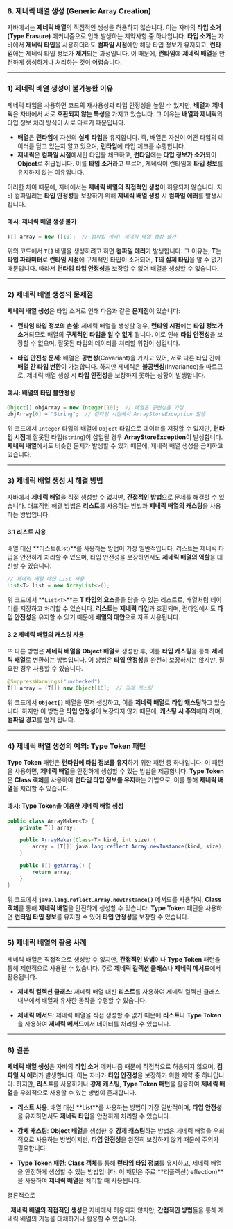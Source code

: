 ### 6. 제네릭 배열 생성 (Generic Array Creation)

자바에서는 **제네릭 배열**의 직접적인 생성을 허용하지 않습니다. 이는 자바의 **타입 소거(Type Erasure)** 메커니즘으로 인해 발생하는 제약사항 중 하나입니다. **타입 소거**는 자바에서 **제네릭 타입**을 사용하더라도 **컴파일 시점**에만 해당 타입 정보가 유지되고, **런타임**에는 제네릭 타입 정보가 **제거**되는 과정입니다. 이 때문에, **런타임**에 **제네릭 배열**을 안전하게 생성하거나 처리하는 것이 어렵습니다.

---

### 1) 제네릭 배열 생성이 불가능한 이유

제네릭 타입을 사용하면 코드의 재사용성과 타입 안정성을 높일 수 있지만, **배열**과 **제네릭**은 자바에서 서로 **호환되지 않는 특성**을 가지고 있습니다. 그 이유는 **배열과 제네릭**의 타입 정보 처리 방식이 서로 다르기 때문입니다.

- **배열**은 **런타임**에 자신의 **실제 타입**을 유지합니다. 즉, 배열은 자신이 어떤 타입의 데이터를 담고 있는지 알고 있으며, **런타임**에 타입 체크를 수행합니다.
- **제네릭**은 **컴파일 시점**에서만 타입을 체크하고, **런타임**에는 **타입 정보가 소거**되어 **Object**로 취급됩니다. 이를 **타입 소거**라고 부르며, 제네릭이 런타임에 **타입 정보**를 유지하지 않는 이유입니다.

이러한 차이 때문에, 자바에서는 **제네릭 배열의 직접적인 생성**이 허용되지 않습니다. 자바 컴파일러는 **타입 안정성**을 보장하기 위해 **제네릭 배열 생성** 시 **컴파일 에러**를 발생시킵니다.

#### 예시: 제네릭 배열 생성 불가
```java
T[] array = new T[10];  // 컴파일 에러: 제네릭 배열 생성 불가
```

위의 코드에서 **`T[]`** 배열을 생성하려고 하면 **컴파일 에러**가 발생합니다. 그 이유는, **T**는 **타입 파라미터**로 **런타임 시점**에 구체적인 타입이 소거되어, **T의 실제 타입**을 알 수 없기 때문입니다. 따라서 **런타임 타입 안정성**을 보장할 수 없어 배열을 생성할 수 없습니다.

---

### 2) 제네릭 배열 생성의 문제점

**제네릭 배열 생성**은 타입 소거로 인해 다음과 같은 **문제점**이 있습니다:

- **런타임 타입 정보의 손실**: 제네릭 배열을 생성할 경우, **런타임 시점**에는 **타입 정보가 소거**되므로 배열의 **구체적인 타입을 알 수 없게** 됩니다. 이로 인해 **타입 안전성**을 보장할 수 없으며, 잘못된 타입의 데이터를 처리할 위험이 생깁니다.

- **타입 안전성 문제**: 배열은 **공변성**(Covariant)을 가지고 있어, 서로 다른 타입 간에 **배열 간 타입 변환**이 가능합니다. 하지만 제네릭은 **불공변성**(Invariance)을 따르므로, 제네릭 배열 생성 시 **타입 안전성**을 보장하지 못하는 상황이 발생합니다.

#### 예시: 배열의 타입 불안정성
```java
Object[] objArray = new Integer[10];  // 배열은 공변성을 가짐
objArray[0] = "String";  // 런타임 시점에서 ArrayStoreException 발생
```

위 코드에서 `Integer` 타입의 배열에 `Object` 타입으로 데이터를 저장할 수 있지만, **런타임 시점**에 잘못된 타입(`String`)이 삽입될 경우 **ArrayStoreException**이 발생합니다. **제네릭 배열**에서도 비슷한 문제가 발생할 수 있기 때문에, 제네릭 배열 생성을 금지하고 있습니다.

---

### 3) 제네릭 배열 생성 시 해결 방법

자바에서 **제네릭 배열**을 직접 생성할 수 없지만, **간접적인 방법**으로 문제를 해결할 수 있습니다. 대표적인 해결 방법은 **리스트**를 사용하는 방법과 **제네릭 배열의 캐스팅**을 사용하는 방법입니다.

#### 3.1 리스트 사용

배열 대신 **리스트(List)**를 사용하는 방법이 가장 일반적입니다. 리스트는 제네릭 타입을 안전하게 처리할 수 있으며, 타입 안전성을 보장하면서도 **제네릭 배열의 역할**을 대신할 수 있습니다.

```java
// 제네릭 배열 대신 List 사용
List<T> list = new ArrayList<>();
```

위 코드에서 **`List<T>`**는 **T 타입의 요소**들을 담을 수 있는 리스트로, 배열처럼 데이터를 저장하고 처리할 수 있습니다. **리스트**는 **제네릭 타입**과 호환되며, 런타임에서도 **타입 안전성**을 유지할 수 있기 때문에 **배열의 대안**으로 자주 사용됩니다.

#### 3.2 제네릭 배열의 캐스팅 사용

또 다른 방법은 **제네릭 배열을 Object 배열**로 생성한 후, 이를 **타입 캐스팅**을 통해 **제네릭 배열**로 변환하는 방법입니다. 이 방법은 **타입 안정성**을 완전히 보장하지는 않지만, 필요한 경우 사용할 수 있습니다.

```java
@SuppressWarnings("unchecked")
T[] array = (T[]) new Object[10];  // 강제 캐스팅
```

위 코드에서 **`Object[]`** 배열을 먼저 생성하고, 이를 **제네릭 배열**로 **타입 캐스팅**하고 있습니다. 하지만 이 방법은 **타입 안정성**이 보장되지 않기 때문에, **캐스팅 시 주의**해야 하며, **컴파일 경고**를 얻게 됩니다.

---

### 4) 제네릭 배열 생성의 예외: **Type Token** 패턴

**Type Token** 패턴은 **런타임에 타입 정보를 유지**하기 위한 패턴 중 하나입니다. 이 패턴을 사용하면, **제네릭 배열**을 안전하게 생성할 수 있는 방법을 제공합니다. **Type Token**은 **Class 객체**를 사용하여 **런타임 타입 정보를 유지**하는 기법으로, 이를 통해 **제네릭 배열**을 처리할 수 있습니다.

#### 예시: Type Token을 이용한 제네릭 배열 생성
```java
public class ArrayMaker<T> {
    private T[] array;

    public ArrayMaker(Class<T> kind, int size) {
        array = (T[]) java.lang.reflect.Array.newInstance(kind, size);
    }

    public T[] getArray() {
        return array;
    }
}
```

위 코드에서 **`java.lang.reflect.Array.newInstance()`** 메서드를 사용하여, **Class 객체**를 통해 **제네릭 배열**을 안전하게 생성할 수 있습니다. **Type Token** 패턴을 사용하면 **런타임 타입 정보**를 유지할 수 있어 **타입 안정성**을 보장할 수 있습니다.

---

### 5) 제네릭 배열의 활용 사례

제네릭 배열은 직접적으로 생성할 수 없지만, **간접적인 방법**이나 **Type Token** 패턴을 통해 제한적으로 사용될 수 있습니다. 주로 **제네릭 컬렉션 클래스**나 **제네릭 메서드**에서 활용됩니다.

- **제네릭 컬렉션 클래스**: 제네릭 배열 대신 **리스트**를 사용하여 제네릭 컬렉션 클래스 내부에서 배열과 유사한 동작을 수행할 수 있습니다.

- **제네릭 메서드**: 제네릭 배열을 직접 생성할 수 없기 때문에 **리스트**나 **Type Token**을 사용하여 **제네릭 메서드**에서 데이터를 처리할 수 있습니다.

---

### 6) 결론

**제네릭 배열 생성**은 자바의 **타입 소거** 메커니즘 때문에 직접적으로 허용되지 않으며, **컴파일 시 에러**가 발생합니다. 이는 자바가 **타입 안전성**을 보장하기 위한 제약 중 하나입니다. 하지만, **리스트**를 사용하거나 **강제 캐스팅**, **Type Token 패턴**을 활용하여 **제네릭 배열**을 우회적으로 사용할 수 있는 방법이 존재합니다.

- **리스트 사용**: 배열 대신 **List<T>**를 사용하는 방법이 가장 일반적이며, **타입 안전성**을 유지하면서도 **제네릭 타입**을 안전하게 처리할 수 있습니다.

- **강제 캐스팅**: **Object 배열**을 생성한 후 **강제 캐스팅**하는 방법은 제네릭 배열을 우회적으로 사용하는 방법이지만, **타입 안전성**을 완전히 보장하지 않기 때문에 주의가 필요합니다.

- **Type Token 패턴**: **Class 객체**를 통해 **런타임 타입 정보**를 유지하고, 제네릭 배열을 안전하게 생성할 수 있는 방법입니다. 이 패턴은 주로 **리플렉션(reflection)**을 사용하여 **제네릭 배열**을 처리할 때 사용됩니다.

결론적으로

, **제네릭 배열의 직접적인 생성**은 자바에서 허용되지 않지만, **간접적인 방법**들을 통해 제네릭 배열의 기능을 대체하거나 활용할 수 있습니다.